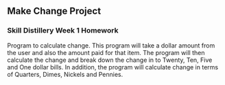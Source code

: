 ## Make Change Project

### Skill Distillery Week 1 Homework

Program to calculate change. This program will take a dollar amount from the user and also the amount paid for that item.
The program will then calculate the change and break down the change in to Twenty, Ten, Five and One dollar bills.
In addition, the program will calculate change in terms of Quarters, Dimes, Nickels and Pennies.